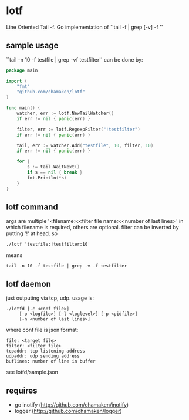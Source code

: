 lotf
====

Line Oriented Tail -f.
Go implementation of ``tail -f <file> | grep [-v] -f <filter file>''


sample usage
------------

``tail -n 10 -f testfile | grep -vf testfilter'' can be done by:

```go:sample.go
package main

import (
	"fmt"
	"github.com/chamaken/lotf"
)

func main() {
	watcher, err := lotf.NewTailWatcher()
	if err != nil {	panic(err) }

	filter, err := lotf.RegexpFilter("!testfilter")
	if err != nil { panic(err) }

	tail, err := watcher.Add("testfile", 10, filter, 10)
	if err != nil { panic(err) }

	for {
		s := tail.WaitNext()
		if s == nil { break }
		fmt.Println(*s)
	}
}
```


lotf command
------------

args are multiple '\<filename\>:\<filter file name\>:\<number of last lines\>' in
which filename is required, others are optional. filter can be inverted by
putting '!' at head. so

    ./lotf 'testfile:!testfilter:10'

means

    tail -n 10 -f testfile | grep -v -f testfilter


lotf daemon
-----------

just outputing via tcp, udp. usage is:

    ./lotfd [-c <conf file>]
         [-o <logfile>] [-l <loglevel>] [-p <pidfile>]
         [-n <number of last lines>]

where conf file is json format:

    file: <target file>
    filter: <filter file>
    tcpaddr: tcp listening address
    udpaddr: udp sending address
    buflines: number of line in buffer

see lotfd/sample.json  


requires
--------

* go inotify (http://github.com/chamaken/inotify)
* logger (http://github.com/chamaken/logger)
